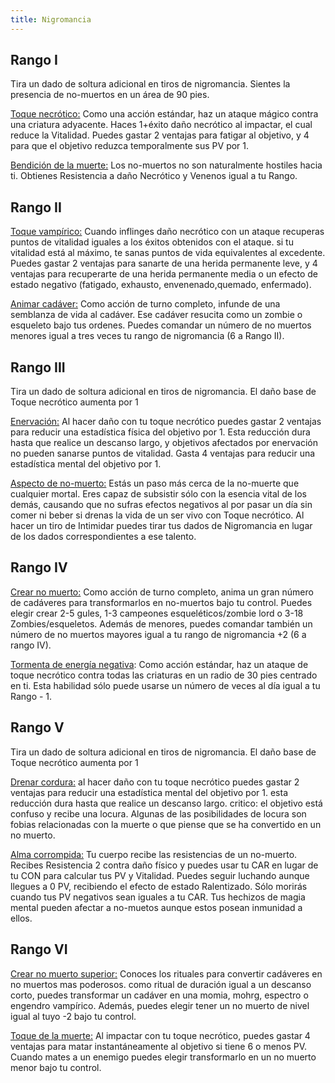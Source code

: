 ```yaml
---
title: Nigromancia
---
```


## Rango I

Tira un dado de soltura adicional en tiros de nigromancia. Sientes la presencia de no-muertos en un área de 90 pies.

<u>Toque necrótico:</u> Como una acción estándar, haz un ataque mágico contra una criatura adyacente. Haces 1+éxito daño necrótico al impactar, el cual reduce la Vitalidad. Puedes gastar 2 ventajas para fatigar al objetivo, y 4 para que el objetivo reduzca temporalmente sus PV por 1.

<u>Bendición de la muerte:</u> Los no-muertos no son naturalmente hostiles hacia ti. Obtienes Resistencia a daño Necrótico y Venenos igual a tu Rango.

## Rango II

<u>Toque vampírico:</u> Cuando inflinges daño necrótico con un ataque recuperas puntos de vitalidad iguales a los éxitos obtenidos con el ataque. si tu vitalidad está al máximo, te sanas puntos de vida equivalentes al excedente. Puedes gastar 2 ventajas para sanarte de una herida permanente leve, y 4 ventajas para recuperarte de una herida permanente media o un efecto de estado negativo (fatigado, exhausto, envenenado,quemado, enfermado).

<u>Animar cadáver:</u>  Como acción de turno completo, infunde de una semblanza de vida al cadáver. Ese cadáver resucita como un zombie o esqueleto bajo tus ordenes. Puedes comandar un número de no muertos menores igual a tres veces tu rango de nigromancia (6 a Rango II).

## Rango III

Tira un dado de soltura adicional en tiros de nigromancia. El daño base de Toque necrótico aumenta por 1

<u>Enervación:</u> Al hacer daño con tu toque necrótico puedes gastar 2 ventajas para reducir una estadística física del objetivo por 1. Esta reducción dura hasta que realice un descanso largo, y objetivos afectados por enervación no pueden sanarse puntos de vitalidad. Gasta 4 ventajas para reducir una estadística mental del objetivo por 1.

<u>Aspecto de no-muerto:</u> Estás un paso más cerca de la no-muerte que cualquier mortal. Eres capaz de subsistir sólo con la esencia vital de los demás, causando que no sufras efectos negativos al por pasar un día sin comer ni beber si drenas la vida de un ser vivo con Toque necrótico. Al hacer un tiro de Intimidar puedes tirar tus dados de Nigromancia en lugar de los dados correspondientes a ese talento.

## Rango IV

<u>Crear no muerto:</u> Como acción de turno completo, anima un gran número de cadáveres para transformarlos en no-muertos bajo tu control. Puedes elegir crear 2-5 gules, 1-3 campeones esqueléticos/zombie lord o 3-18 Zombies/esqueletos. Además de menores, puedes comandar también un número de no muertos mayores igual a tu rango de nigromancia +2 (6 a rango IV).

<u>Tormenta de energía negativa</u>: Como acción estándar, haz un ataque de toque necrótico contra todas las criaturas en un radio de 30 pies centrado en ti. Esta habilidad sólo puede usarse un número de veces al día igual a tu Rango - 1. 

## Rango V 

Tira un dado de soltura adicional en tiros de nigromancia. El daño base de Toque necrótico aumenta por 1

<u>Drenar cordura:</u> al hacer daño con tu toque necrótico puedes gastar 2 ventajas para reducir una estadística mental del objetivo por 1. esta reducción dura hasta que realice un descanso largo. critico: el objetivo está confuso y recibe una locura. Algunas de las posibilidades de locura son fobias relacionadas con la muerte o que piense que se ha convertido en un no muerto.

<u>Alma corrompida:</u> Tu cuerpo recibe las resistencias de un no-muerto. Recibes Resistencia 2 contra daño físico y puedes usar tu CAR en lugar de tu CON para calcular tus PV y Vitalidad. Puedes seguir luchando aunque llegues a 0 PV, recibiendo el efecto de estado Ralentizado. Sólo morirás cuando tus PV negativos sean iguales a tu CAR. Tus hechizos de magia mental pueden afectar a no-muetos aunque estos posean inmunidad a ellos. 

## Rango VI

<u>Crear no muerto superior:</u> Conoces los rituales para convertir cadáveres en no muertos mas poderosos. como ritual de duración igual a un descanso corto, puedes transformar un cadáver en una momia, mohrg, espectro o engendro vampírico. Además, puedes elegir tener un no muerto de nivel igual al tuyo -2 bajo tu control.

<u>Toque de la muerte:</u> Al impactar con tu toque necrótico, puedes gastar 4 ventajas para matar instantáneamente al objetivo si tiene 6 o menos PV. Cuando mates a un enemigo puedes elegir transformarlo en un no muerto menor bajo tu control. 

